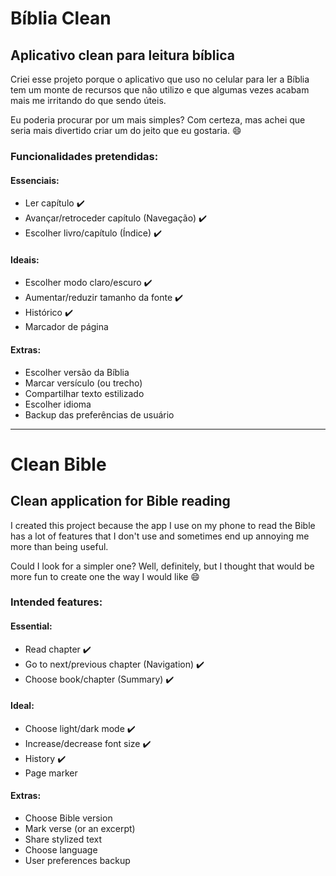 # Bíblia Clean
## Aplicativo clean para leitura bíblica

Criei esse projeto porque o aplicativo que uso no celular para ler a Bíblia tem um monte de recursos que não utilizo e que algumas vezes acabam mais me irritando do que sendo úteis.

Eu poderia procurar por um mais simples? Com certeza, mas achei que seria mais divertido criar um do jeito que eu gostaria. :smile:

### Funcionalidades pretendidas:
#### Essenciais:
- Ler capítulo :heavy_check_mark:
- Avançar/retroceder capítulo (Navegação) :heavy_check_mark:
- Escolher livro/capítulo (Índice) :heavy_check_mark:

#### Ideais:
- Escolher modo claro/escuro :heavy_check_mark:
- Aumentar/reduzir tamanho da fonte :heavy_check_mark:
- Histórico :heavy_check_mark:
- Marcador de página

#### Extras:
- Escolher versão da Bíblia
- Marcar versículo (ou trecho)
- Compartilhar texto estilizado
- Escolher idioma
- Backup das preferências de usuário

---

# Clean Bible
## Clean application for Bible reading

I created this project because the app I use on my phone to read the Bible has a lot of features that I don't use and sometimes end up annoying me more than being useful.

Could I look for a simpler one? Well, definitely, but I thought that would be more fun to create one the way I would like :smile:

### Intended features:
#### Essential:
- Read chapter :heavy_check_mark:
- Go to next/previous chapter (Navigation) :heavy_check_mark:
- Choose book/chapter (Summary) :heavy_check_mark:

#### Ideal:
- Choose light/dark mode :heavy_check_mark:
- Increase/decrease font size :heavy_check_mark:
- History :heavy_check_mark:
- Page marker

#### Extras:
- Choose Bible version
- Mark verse (or an excerpt)
- Share stylized text
- Choose language
- User preferences backup